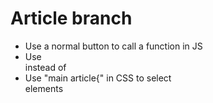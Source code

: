 # Article branch
- Use a normal button to call a function in JS
- Use <article> instead of <div>
- Use "main article{" in CSS to select <article> elements
